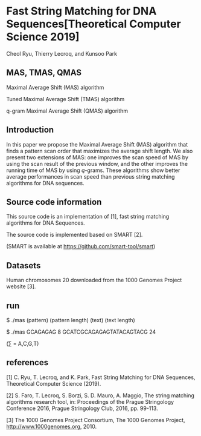 # Fast String Matching for DNA Sequences[Theoretical Computer Science 2019]
Cheol Ryu, Thierry Lecroq, and Kunsoo Park

## MAS, TMAS, QMAS
Maximal Average Shift (MAS) algorithm

Tuned Maximal Average Shift (TMAS) algorithm

q-gram Maximal Average Shift (QMAS) algorithm

## Introduction
In this paper we propose the Maximal Average Shift (MAS) algorithm that finds a pattern scan order that maximizes the average shift length. We also present two extensions of MAS: one improves the scan speed of MAS by using the scan result of the previous window, and the other improves the running time of MAS by using $q$-grams. These algorithms show better average performances in scan speed than previous string matching algorithms for DNA sequences.

## Source code information
This source code is an implementation of \[1\], fast string matching algorithms for DNA Sequences.

The source code is implemented based on SMART \[2\]. 

(SMART is available at https://github.com/smart-tool/smart)

## Datasets
Human chromosomes 20 downloaded from the 1000 Genomes Project website \[3\].

## run

$ ./mas (pattern) (pattern length) (text) (text length)

$ ./mas GCAGAGAG 8 GCATCGCAGAGAGTATACAGTACG 24

(∑ = A,C,G,T)

## references
[1] C. Ryu, T. Lecroq, and K. Park, Fast String Matching for DNA Sequences, Theoretical Computer Science (2019).

[2] S. Faro, T. Lecroq, S. Borzi, S. D. Mauro, A. Maggio, The string matching algorithms research tool, in: Proceedings of the Prague Stringology Conference
2016, Prague Stringology Club, 2016, pp. 99-113.

[3] The 1000 Genomes Project Consortium, The 1000 Genomes Project, http://www.1000genomes.org, 2010.


